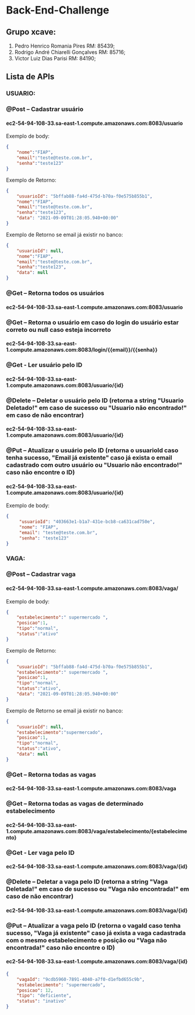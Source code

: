 # Back-End-Challenge

## Grupo xcave:

1. Pedro Henrico Romania Pires RM: 85439;
2. Rodrigo André Chiarelli Gonçalves RM: 85716;
3. Victor Luiz Dias Parisi RM: 84190;

## Lista de APIs
### USUARIO:
### @Post – Cadastrar usuário
#### ec2-54-94-108-33.sa-east-1.compute.amazonaws.com:8083/usuario
Exemplo de body:
```json
{
    "nome":"FIAP",
    "email":"teste@teste.com.br",
    "senha":"teste123"
}
```
Exemplo de Retorno:
```json
{
    "usuarioId": "5bffab88-fa4d-475d-b70a-f0e575b855b1",
    "nome":"FIAP",
    "email":"teste@teste.com.br",
    "senha":"teste123",
    "data": "2021-09-09T01:28:05.940+00:00"
}
```
Exemplo de Retorno se email já existir no banco:
```json
{
    "usuarioId": null,
    "nome":"FIAP",
    "email":"teste@teste.com.br",
    "senha":"teste123",
    "data": null
}
```
### @Get – Retorna todos os usuários
#### ec2-54-94-108-33.sa-east-1.compute.amazonaws.com:8083/usuario

### @Get – Retorna o usuário em caso do login do usuário estar correto ou null caso esteja incorreto
#### ec2-54-94-108-33.sa-east-1.compute.amazonaws.com:8083/login/{{email}}/{{senha}}

### @Get - Ler usuário pelo ID
#### ec2-54-94-108-33.sa-east-1.compute.amazonaws.com:8083/usuario/{id}

### @Delete – Deletar o usuário pelo ID (retorna a string "Usuario Deletado!" em caso de sucesso ou "Usuario não encontrado!" em caso de não encontrar)
#### ec2-54-94-108-33.sa-east-1.compute.amazonaws.com:8083/usuario/{id}

### @Put – Atualizar o usuário pelo ID (retorna o usuarioId caso tenha sucesso, "Email já existente" caso já exista o email cadastrado com outro usuário ou "Usuario não encontrado!" caso não encontre o ID)
#### ec2-54-94-108-33.sa-east-1.compute.amazonaws.com:8083/usuario/{id}
Exemplo de body:
```json
{
     "usuarioId": "403663e1-b1a7-431e-bcb8-ca631cad750e",
     "nome": "FIAP",
     "email": "teste@teste.com.br",
     "senha": "teste123"
}
```

### VAGA:
### @Post – Cadastrar vaga
#### ec2-54-94-108-33.sa-east-1.compute.amazonaws.com:8083/vaga/
Exemplo de body:
```json
{
    "estabelecimento":" supermercado ",
    "posicao":1,
    "tipo":"normal",
    "status":"ativo"
}
```
Exemplo de Retorno:
```json
{
    "usuarioId": "5bffab88-fa4d-475d-b70a-f0e575b855b1",
    "estabelecimento":" supermercado ",
    "posicao":1,
    "tipo":"normal",
    "status":"ativo",
    "data": "2021-09-09T01:28:05.940+00:00"
}
```
Exemplo de Retorno se email já existir no banco:
```json
{
    "usuarioId": null,
    "estabelecimento":"supermercado",
    "posicao":1,
    "tipo":"normal",
    "status":"ativo",
    "data": null
}
```
### @Get – Retorna todas as vagas
#### ec2-54-94-108-33.sa-east-1.compute.amazonaws.com:8083/vaga

### @Get – Retorna todas as vagas de determinado estabelecimento
#### ec2-54-94-108-33.sa-east-1.compute.amazonaws.com:8083/vaga/estabelecimento/{estabelecimento}

### @Get - Ler vaga pelo ID
#### ec2-54-94-108-33.sa-east-1.compute.amazonaws.com:8083/vaga/{id}

### @Delete – Deletar a vaga pelo ID (retorna a string "Vaga Deletada!" em caso de sucesso ou "Vaga não encontrada!" em caso de não encontrar)
#### ec2-54-94-108-33.sa-east-1.compute.amazonaws.com:8083/vaga/{id}

### @Put – Atualizar a vaga pelo ID (retorna o vagaId caso tenha sucesso, "Vaga já existente" caso já exista a vaga cadastrada com o mesmo estabelecimento e posição ou "Vaga não encontrada!" caso não encontre o ID)
#### ec2-54-94-108-33.sa-east-1.compute.amazonaws.com:8083/vaga/{id}
```json
{
    "vagaId": "9cdb5960-7891-4040-a7f0-d1efbd655c9b",
    "estabelecimento": "supermercado",
    "posicao": 12,
    "tipo": "deficiente",
    "status": "inativo"
}
```